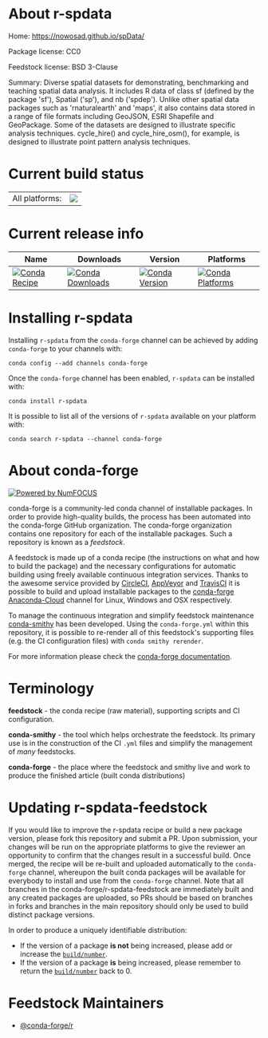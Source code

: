 About r-spdata
==============

Home: https://nowosad.github.io/spData/

Package license: CC0

Feedstock license: BSD 3-Clause

Summary: Diverse spatial datasets for demonstrating, benchmarking and teaching spatial data analysis. It includes R data of class sf (defined by the package 'sf'), Spatial ('sp'), and nb ('spdep'). Unlike other spatial data packages such as 'rnaturalearth' and 'maps', it also contains data stored in a range of file formats including GeoJSON, ESRI Shapefile and GeoPackage. Some of the datasets are designed to illustrate specific analysis techniques. cycle_hire() and cycle_hire_osm(), for example, is designed to illustrate point pattern analysis techniques.



Current build status
====================


<table><tr><td>All platforms:</td>
    <td>
      <a href="https://dev.azure.com/conda-forge/feedstock-builds/_build/latest?definitionId=1658&branchName=master">
        <img src="https://dev.azure.com/conda-forge/feedstock-builds/_apis/build/status/r-spdata-feedstock?branchName=master">
      </a>
    </td>
  </tr>
</table>

Current release info
====================

| Name | Downloads | Version | Platforms |
| --- | --- | --- | --- |
| [![Conda Recipe](https://img.shields.io/badge/recipe-r--spdata-green.svg)](https://anaconda.org/conda-forge/r-spdata) | [![Conda Downloads](https://img.shields.io/conda/dn/conda-forge/r-spdata.svg)](https://anaconda.org/conda-forge/r-spdata) | [![Conda Version](https://img.shields.io/conda/vn/conda-forge/r-spdata.svg)](https://anaconda.org/conda-forge/r-spdata) | [![Conda Platforms](https://img.shields.io/conda/pn/conda-forge/r-spdata.svg)](https://anaconda.org/conda-forge/r-spdata) |

Installing r-spdata
===================

Installing `r-spdata` from the `conda-forge` channel can be achieved by adding `conda-forge` to your channels with:

```
conda config --add channels conda-forge
```

Once the `conda-forge` channel has been enabled, `r-spdata` can be installed with:

```
conda install r-spdata
```

It is possible to list all of the versions of `r-spdata` available on your platform with:

```
conda search r-spdata --channel conda-forge
```


About conda-forge
=================

[![Powered by NumFOCUS](https://img.shields.io/badge/powered%20by-NumFOCUS-orange.svg?style=flat&colorA=E1523D&colorB=007D8A)](http://numfocus.org)

conda-forge is a community-led conda channel of installable packages.
In order to provide high-quality builds, the process has been automated into the
conda-forge GitHub organization. The conda-forge organization contains one repository
for each of the installable packages. Such a repository is known as a *feedstock*.

A feedstock is made up of a conda recipe (the instructions on what and how to build
the package) and the necessary configurations for automatic building using freely
available continuous integration services. Thanks to the awesome service provided by
[CircleCI](https://circleci.com/), [AppVeyor](https://www.appveyor.com/)
and [TravisCI](https://travis-ci.com/) it is possible to build and upload installable
packages to the [conda-forge](https://anaconda.org/conda-forge)
[Anaconda-Cloud](https://anaconda.org/) channel for Linux, Windows and OSX respectively.

To manage the continuous integration and simplify feedstock maintenance
[conda-smithy](https://github.com/conda-forge/conda-smithy) has been developed.
Using the ``conda-forge.yml`` within this repository, it is possible to re-render all of
this feedstock's supporting files (e.g. the CI configuration files) with ``conda smithy rerender``.

For more information please check the [conda-forge documentation](https://conda-forge.org/docs/).

Terminology
===========

**feedstock** - the conda recipe (raw material), supporting scripts and CI configuration.

**conda-smithy** - the tool which helps orchestrate the feedstock.
                   Its primary use is in the construction of the CI ``.yml`` files
                   and simplify the management of *many* feedstocks.

**conda-forge** - the place where the feedstock and smithy live and work to
                  produce the finished article (built conda distributions)


Updating r-spdata-feedstock
===========================

If you would like to improve the r-spdata recipe or build a new
package version, please fork this repository and submit a PR. Upon submission,
your changes will be run on the appropriate platforms to give the reviewer an
opportunity to confirm that the changes result in a successful build. Once
merged, the recipe will be re-built and uploaded automatically to the
`conda-forge` channel, whereupon the built conda packages will be available for
everybody to install and use from the `conda-forge` channel.
Note that all branches in the conda-forge/r-spdata-feedstock are
immediately built and any created packages are uploaded, so PRs should be based
on branches in forks and branches in the main repository should only be used to
build distinct package versions.

In order to produce a uniquely identifiable distribution:
 * If the version of a package **is not** being increased, please add or increase
   the [``build/number``](https://conda.io/docs/user-guide/tasks/build-packages/define-metadata.html#build-number-and-string).
 * If the version of a package **is** being increased, please remember to return
   the [``build/number``](https://conda.io/docs/user-guide/tasks/build-packages/define-metadata.html#build-number-and-string)
   back to 0.

Feedstock Maintainers
=====================

* [@conda-forge/r](https://github.com/conda-forge/r/)

